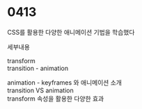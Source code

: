 # 0413
CSS를 활용한 다양한 애니메이션 기법을 학습했다<br>

세부내용

transform<br>
transition - animation<br>

animation - keyframes 와 애니메이션 소개<br>
transition VS animation<br>
transform 속성을 활용한 다양한 효과
